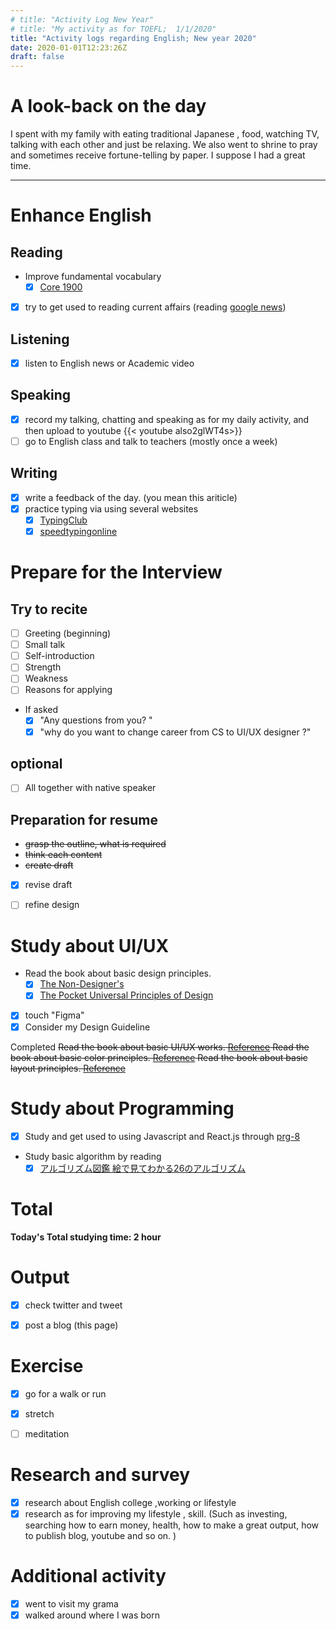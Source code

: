 ```yaml
---
# title: "Activity Log New Year"
# title: "My activity as for TOEFL;  1/1/2020"
title: "Activity logs regarding English; New year 2020"
date: 2020-01-01T12:23:26Z
draft: false
---
```


# A look-back on the day



I spent with my family with eating traditional Japanese , food, watching TV, talking with each other and just be relaxing. We also went to shrine to pray and sometimes receive fortune-telling by paper. I suppose I had a great time.











------



# Enhance English

## Reading

- Improve fundamental vocabulary
  - [x] [Core 1900](https://www.amazon.co.jp/dp/4862900747/)
- [x] try to get used to reading current affairs (reading [google news](https://news.google.com/))

## Listening

- [x] listen to English news or Academic video 

## Speaking

- [x] record my talking, chatting and speaking as for my daily activity, and then upload to youtube
  {{< youtube also2glWT4s>}}
- [ ] go to English class and talk to teachers (mostly once a week)

## Writing

- [x] write a feedback of the day. (you mean this ariticle)
- [x] practice typing via using several websites
  - [x] [TypingClub](https://www.typingclub.com)
  - [x] [speedtypingonline](https://www.speedtypingonline.com/games/type-the-alphabet.php)

# Prepare for the Interview

## Try to recite

- [ ] Greeting (beginning)
- [ ] Small talk
- [ ] Self-introduction
- [ ] Strength
- [ ] Weakness
- [ ] Reasons for applying
- If asked
  - [x] "Any questions from you? "
  - [x] "why do you want to change career from CS to UI/UX designer ?"

## optional

- [ ] All together with native speaker

## Preparation for resume

- ~~grasp the outline, what is required~~
- ~~think each content~~
- ~~create draft~~
- [x] revise draft
- [ ] refine design



# Study about UI/UX

- Read the book about basic design principles.
  - [x] [The Non-Designer's](https://www.amazon.com/dp/0133966151/)
  - [x] [The Pocket Universal Principles of Design](https://www.amazon.com/dp/1631590405/)
- [x] touch "Figma"
- [x] Consider my Design Guideline

Completed
~~Read the book about basic UI/UX works. [Reference](https://www.amazon.co.jp/dp/B07PQF8TBW/)
Read the book about basic color principles. [Reference](https://www.amazon.co.jp/dp/4844367714/)
Read the book about basic layout principles. [Reference](https://www.amazon.co.jp/dp/B07NYN1681/)~~

# Study about Programming

- [x] Study and get used to using Javascript and React.js through [prg-8](https://prog-8.com/) 
- Study basic algorithm by reading
  - [x] [アルゴリズム図鑑 絵で見てわかる26のアルゴリズム](https://www.amazon.co.jp/gp/product/4798149772/)

# Total

**Today's Total studying time:   2  hour**



# Output

- [x] check twitter and tweet

- [x] post a blog (this page)

  

# Exercise

- [x] go for a walk or run

- [x] stretch

- [ ] meditation

  

# Research and survey

- [x] research about English college ,working or lifestyle
- [x] research as for improving my lifestyle , skill. (Such as investing, searching how to earn money, health, how to make a great output, how to publish blog, youtube and so on. )

# Additional activity

- [x] went to visit my grama
- [x] walked around where I was born